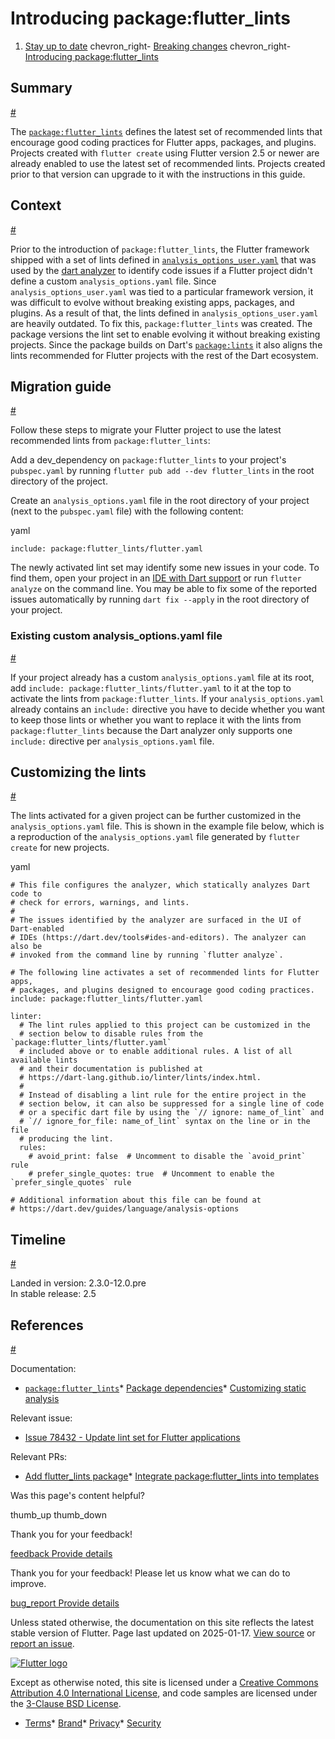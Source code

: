 Introducing package:flutter\_lints
==================================

1. [Stay up to date](/release) chevron\_right- [Breaking changes](/release/breaking-changes) chevron\_right- [Introducing package:flutter\_lints](/release/breaking-changes/flutter-lints-package)

Summary
-------

[#](#summary)

The [`package:flutter_lints`](https://pub.dev/packages/flutter_lints) defines the latest set of recommended lints that encourage good coding practices for Flutter apps, packages, and plugins. Projects created with `flutter create` using Flutter version 2.5 or newer are already enabled to use the latest set of recommended lints. Projects created prior to that version can upgrade to it with the instructions in this guide.

Context
-------

[#](#context)

Prior to the introduction of `package:flutter_lints`, the Flutter framework shipped with a set of lints defined in [`analysis_options_user.yaml`](https://github.com/flutter/flutter/blob/main/packages/flutter/lib/analysis_options_user.yaml) that was used by the [dart analyzer](https://dart.dev/guides/language/analysis-options) to identify code issues if a Flutter project didn't define a custom `analysis_options.yaml` file. Since `analysis_options_user.yaml` was tied to a particular framework version, it was difficult to evolve without breaking existing apps, packages, and plugins. As a result of that, the lints defined in `analysis_options_user.yaml` are heavily outdated. To fix this, `package:flutter_lints` was created. The package versions the lint set to enable evolving it without breaking existing projects. Since the package builds on Dart's [`package:lints`](https://pub.dev/packages/lints) it also aligns the lints recommended for Flutter projects with the rest of the Dart ecosystem.

Migration guide
---------------

[#](#migration-guide)

Follow these steps to migrate your Flutter project to use the latest recommended lints from `package:flutter_lints`:

Add a dev\_dependency on `package:flutter_lints` to your project's `pubspec.yaml` by running `flutter pub add --dev flutter_lints` in the root directory of the project.

Create an `analysis_options.yaml` file in the root directory of your project (next to the `pubspec.yaml` file) with the following content:

yaml

```
include: package:flutter_lints/flutter.yaml
```

The newly activated lint set may identify some new issues in your code. To find them, open your project in an [IDE with Dart support](https://dart.dev/tools#ides-and-editors) or run `flutter analyze` on the command line. You may be able to fix some of the reported issues automatically by running `dart fix --apply` in the root directory of your project.

### Existing custom analysis\_options.yaml file

[#](#existing-custom-analysis_options-yaml-file)

If your project already has a custom `analysis_options.yaml` file at its root, add `include: package:flutter_lints/flutter.yaml` to it at the top to activate the lints from `package:flutter_lints`. If your `analysis_options.yaml` already contains an `include:` directive you have to decide whether you want to keep those lints or whether you want to replace it with the lints from `package:flutter_lints` because the Dart analyzer only supports one `include:` directive per `analysis_options.yaml` file.

Customizing the lints
---------------------

[#](#customizing-the-lints)

The lints activated for a given project can be further customized in the `analysis_options.yaml` file. This is shown in the example file below, which is a reproduction of the `analysis_options.yaml` file generated by `flutter create` for new projects.

yaml

```
# This file configures the analyzer, which statically analyzes Dart code to
# check for errors, warnings, and lints.
#
# The issues identified by the analyzer are surfaced in the UI of Dart-enabled
# IDEs (https://dart.dev/tools#ides-and-editors). The analyzer can also be
# invoked from the command line by running `flutter analyze`.

# The following line activates a set of recommended lints for Flutter apps,
# packages, and plugins designed to encourage good coding practices.
include: package:flutter_lints/flutter.yaml

linter:
  # The lint rules applied to this project can be customized in the
  # section below to disable rules from the `package:flutter_lints/flutter.yaml`
  # included above or to enable additional rules. A list of all available lints
  # and their documentation is published at
  # https://dart-lang.github.io/linter/lints/index.html.
  #
  # Instead of disabling a lint rule for the entire project in the
  # section below, it can also be suppressed for a single line of code
  # or a specific dart file by using the `// ignore: name_of_lint` and
  # `// ignore_for_file: name_of_lint` syntax on the line or in the file
  # producing the lint.
  rules:
    # avoid_print: false  # Uncomment to disable the `avoid_print` rule
    # prefer_single_quotes: true  # Uncomment to enable the `prefer_single_quotes` rule

# Additional information about this file can be found at
# https://dart.dev/guides/language/analysis-options
```

Timeline
--------

[#](#timeline)

Landed in version: 2.3.0-12.0.pre  
 In stable release: 2.5

References
----------

[#](#references)

Documentation:

* [`package:flutter_lints`](https://pub.dev/packages/flutter_lints)* [Package dependencies](https://dart.dev/tools/pub/dependencies)* [Customizing static analysis](https://dart.dev/guides/language/analysis-options)

Relevant issue:

* [Issue 78432 - Update lint set for Flutter applications](https://github.com/flutter/flutter/issues/78432)

Relevant PRs:

* [Add flutter\_lints package](https://github.com/flutter/packages/pull/343)* [Integrate package:flutter\_lints into templates](https://github.com/flutter/flutter/pull/81417)

Was this page's content helpful?

thumb\_up thumb\_down

Thank you for your feedback!

 [feedback Provide details](https://github.com/flutter/website/issues/new?template=1_page_issue.yml&&page-url=https://docs.flutter.dev/release/breaking-changes/flutter-lints-package/&page-source=https://github.com/flutter/website/tree/main/src/content/release/breaking-changes/flutter-lints-package.md)

Thank you for your feedback! Please let us know what we can do to improve.

 [bug\_report Provide details](https://github.com/flutter/website/issues/new?template=1_page_issue.yml&&page-url=https://docs.flutter.dev/release/breaking-changes/flutter-lints-package/&page-source=https://github.com/flutter/website/tree/main/src/content/release/breaking-changes/flutter-lints-package.md)

Unless stated otherwise, the documentation on this site reflects the latest stable version of Flutter. Page last updated on 2025-01-17. [View source](https://github.com/flutter/website/tree/main/src/content/release/breaking-changes/flutter-lints-package.md) or [report an issue](https://github.com/flutter/website/issues/new?template=1_page_issue.yml&&page-url=https://docs.flutter.dev/release/breaking-changes/flutter-lints-package/&page-source=https://github.com/flutter/website/tree/main/src/content/release/breaking-changes/flutter-lints-package.md "Report an issue with this page").

[![Flutter logo](/assets/images/branding/flutter/logo+text/horizontal/white.svg)](https://flutter.dev)

Except as otherwise noted, this site is licensed under a [Creative Commons Attribution 4.0 International License](https://creativecommons.org/licenses/by/4.0/), and code samples are licensed under the [3-Clause BSD License](https://opensource.org/licenses/BSD-3-Clause).

* [Terms](/tos "Terms of use")* [Brand](/brand "Brand usage guidelines")* [Privacy](https://policies.google.com/privacy "Privacy policy")* [Security](/security "Security philosophy and practices")

   
